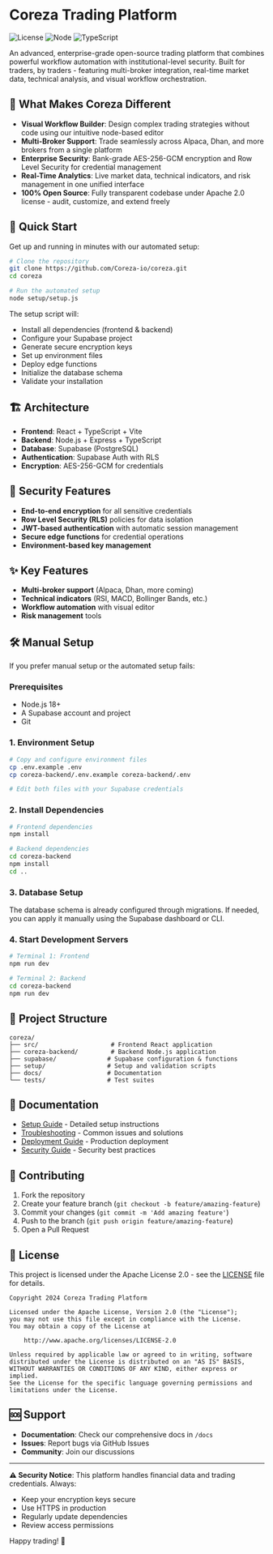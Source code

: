 # Coreza Trading Platform

![License](https://img.shields.io/badge/license-Apache%202.0-blue.svg)
![Node](https://img.shields.io/badge/node-%3E%3D18.0.0-brightgreen.svg)
![TypeScript](https://img.shields.io/badge/TypeScript-5.4-blue.svg)

An advanced, enterprise-grade open-source trading platform that combines powerful workflow automation with institutional-level security. Built for traders, by traders - featuring multi-broker integration, real-time market data, technical analysis, and visual workflow orchestration.

## 🌟 What Makes Coreza Different

- **Visual Workflow Builder**: Design complex trading strategies without code using our intuitive node-based editor
- **Multi-Broker Support**: Trade seamlessly across Alpaca, Dhan, and more brokers from a single platform
- **Enterprise Security**: Bank-grade AES-256-GCM encryption and Row Level Security for credential management
- **Real-Time Analytics**: Live market data, technical indicators, and risk management in one unified interface
- **100% Open Source**: Fully transparent codebase under Apache 2.0 license - audit, customize, and extend freely

## 🚀 Quick Start

Get up and running in minutes with our automated setup:

```bash
# Clone the repository
git clone https://github.com/Coreza-io/coreza.git
cd coreza

# Run the automated setup
node setup/setup.js
```

The setup script will:
- Install all dependencies (frontend & backend)  
- Configure your Supabase project
- Generate secure encryption keys
- Set up environment files
- Deploy edge functions
- Initialize the database schema
- Validate your installation

## 🏗️ Architecture

- **Frontend**: React + TypeScript + Vite
- **Backend**: Node.js + Express + TypeScript
- **Database**: Supabase (PostgreSQL)
- **Authentication**: Supabase Auth with RLS
- **Encryption**: AES-256-GCM for credentials

## 🔐 Security Features

- **End-to-end encryption** for all sensitive credentials
- **Row Level Security (RLS)** policies for data isolation
- **JWT-based authentication** with automatic session management
- **Secure edge functions** for credential operations
- **Environment-based key management**

## ✨ Key Features

- **Multi-broker support** (Alpaca, Dhan, more coming)
- **Technical indicators** (RSI, MACD, Bollinger Bands, etc.)
- **Workflow automation** with visual editor
- **Risk management** tools

## 🛠️ Manual Setup

If you prefer manual setup or the automated setup fails:

### Prerequisites

- Node.js 18+ 
- A Supabase account and project
- Git

### 1. Environment Setup

```bash
# Copy and configure environment files
cp .env.example .env
cp coreza-backend/.env.example coreza-backend/.env

# Edit both files with your Supabase credentials
```

### 2. Install Dependencies

```bash
# Frontend dependencies
npm install

# Backend dependencies  
cd coreza-backend
npm install
cd ..
```

### 3. Database Setup

The database schema is already configured through migrations. If needed, you can apply it manually using the Supabase dashboard or CLI.

### 4. Start Development Servers

```bash
# Terminal 1: Frontend
npm run dev

# Terminal 2: Backend  
cd coreza-backend
npm run dev
```

## 📁 Project Structure

```
coreza/
├── src/                    # Frontend React application
├── coreza-backend/         # Backend Node.js application
├── supabase/              # Supabase configuration & functions
├── setup/                 # Setup and validation scripts
├── docs/                  # Documentation
└── tests/                 # Test suites
```

## 📖 Documentation

- [Setup Guide](docs/SETUP.md) - Detailed setup instructions
- [Troubleshooting](docs/TROUBLESHOOTING.md) - Common issues and solutions
- [Deployment Guide](docs/DEPLOYMENT.md) - Production deployment
- [Security Guide](docs/SECURITY.md) - Security best practices

## 🤝 Contributing

1. Fork the repository
2. Create your feature branch (`git checkout -b feature/amazing-feature`)
3. Commit your changes (`git commit -m 'Add amazing feature'`)
4. Push to the branch (`git push origin feature/amazing-feature`)
5. Open a Pull Request

## 📄 License

This project is licensed under the Apache License 2.0 - see the [LICENSE](LICENSE) file for details.

```
Copyright 2024 Coreza Trading Platform

Licensed under the Apache License, Version 2.0 (the "License");
you may not use this file except in compliance with the License.
You may obtain a copy of the License at

    http://www.apache.org/licenses/LICENSE-2.0

Unless required by applicable law or agreed to in writing, software
distributed under the License is distributed on an "AS IS" BASIS,
WITHOUT WARRANTIES OR CONDITIONS OF ANY KIND, either express or implied.
See the License for the specific language governing permissions and
limitations under the License.
```

## 🆘 Support

- **Documentation**: Check our comprehensive docs in `/docs`
- **Issues**: Report bugs via GitHub Issues
- **Community**: Join our discussions

---

**⚠️ Security Notice**: This platform handles financial data and trading credentials. Always:
- Keep your encryption keys secure
- Use HTTPS in production
- Regularly update dependencies
- Review access permissions

Happy trading! 🚀
